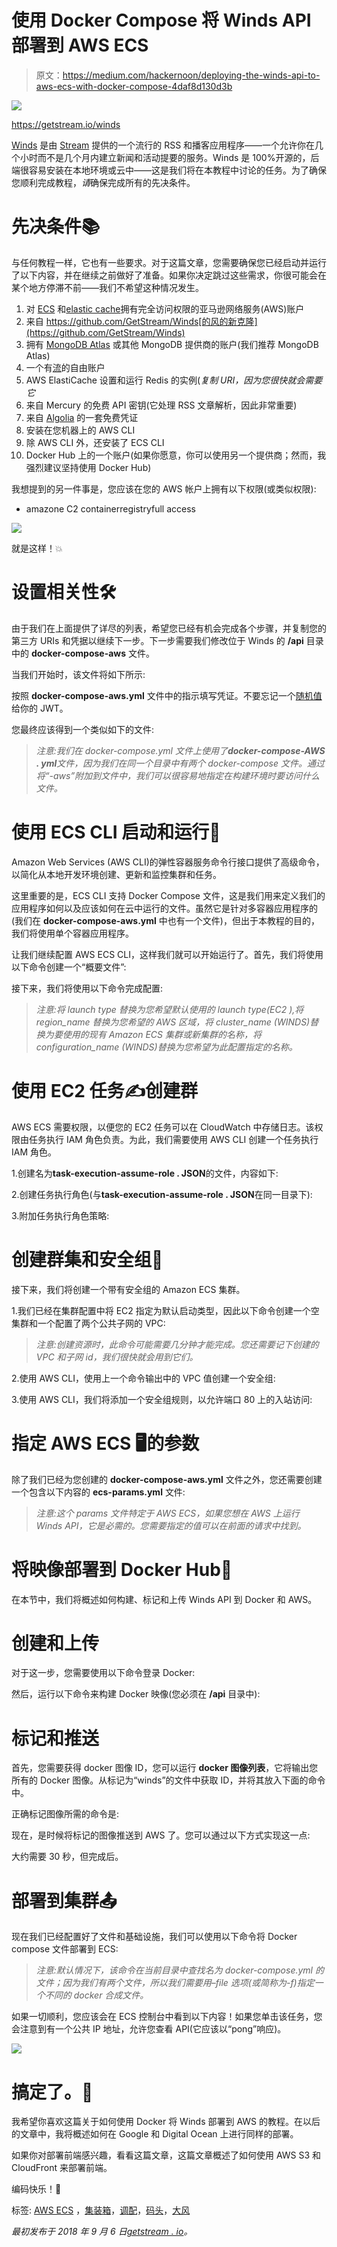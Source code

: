 # 使用 Docker Compose 将 Winds API 部署到 AWS ECS

> 原文：<https://medium.com/hackernoon/deploying-the-winds-api-to-aws-ecs-with-docker-compose-4daf8d130d3b>

![](img/b87c46843bf9b455f22453df21f965ff.png)

https://getstream.io/winds

[Winds](https://getstream.io/winds) 是由 [Stream](https://getstream.io/try-the-api) 提供的一个流行的 RSS 和播客应用程序——一个允许你在几个小时而不是几个月内建立新闻和活动提要的服务。Winds 是 100%开源的，后端很容易安装在本地环境或云中——这是我们将在本教程中讨论的任务。为了确保您顺利完成教程，*请*确保完成所有的先决条件。

# 先决条件📚

与任何教程一样，它也有一些要求。对于这篇文章，您需要确保您已经启动并运行了以下内容，并在继续之前做好了准备。如果你决定跳过这些需求，你很可能会在某个地方停滞不前——我们不希望这种情况发生。

1.  对 [ECS](https://aws.amazon.com/ecs/) 和[elastic cache](https://aws.amazon.com/elasticache/)拥有完全访问权限的亚马逊网络服务(AWS)账户
2.  来自 https://github.com/GetStream/Winds[的风的新克隆](https://github.com/GetStream/Winds)
3.  拥有 [MongoDB Atlas](https://cloud.mongodb.com/) 或其他 MongoDB 提供商的账户(我们推荐 MongoDB Atlas)
4.  一个有[流](https://getstream.io/try-the-api)的自由账户
5.  AWS ElastiCache 设置和运行 Redis 的实例(*复制 URI，因为您很快就会需要它*
6.  来自 Mercury 的免费 API 密钥(它处理 RSS 文章解析，因此非常重要)
7.  来自 [Algolia](https://algolia.com/) 的一套免费凭证
8.  安装在您机器上的 AWS CLI
9.  除 AWS CLI 外，还安装了 ECS CLI
10.  Docker Hub 上的一个账户(如果你愿意，你可以使用另一个提供商；然而，我强烈建议坚持使用 Docker Hub)

我想提到的另一件事是，您应该在您的 AWS 帐户上拥有以下权限(或类似权限):

*   amazone C2 containerregistryfull access

![](img/2f3dfd4cf8a7007576c6739322e857c6.png)

就是这样！💥

# 设置相关性🛠

由于我们在上面提供了详尽的列表，希望您已经有机会完成各个步骤，并复制您的第三方 URIs 和凭据以继续下一步。下一步需要我们修改位于 Winds 的 **/api** 目录中的 **docker-compose-aws** 文件。

当我们开始时，该文件将如下所示:

按照 **docker-compose-aws.yml** 文件中的指示填写凭证。不要忘记一个[随机值](https://randomkeygen.com/)给你的 JWT。

您最终应该得到一个类似如下的文件:

> *注意:我们在 docker-compose.yml 文件上使用了****docker-compose-AWS . yml****文件，因为我们在同一个目录中有两个 docker-compose 文件。通过将“-aws”附加到文件中，我们可以很容易地指定在构建环境时要访问什么文件。*

# 使用 ECS CLI 启动和运行🤔

Amazon Web Services (AWS CLI)的弹性容器服务命令行接口提供了高级命令，以简化从本地开发环境创建、更新和监控集群和任务。

这里重要的是，ECS CLI 支持 Docker Compose 文件，这是我们用来定义我们的应用程序如何以及应该如何在云中运行的文件。虽然它是针对多容器应用程序的(我们在 **docker-compose-aws.yml** 中也有一个文件)，但出于本教程的目的，我们将使用单个容器应用程序。

让我们继续配置 AWS ECS CLI，这样我们就可以开始运行了。首先，我们将使用以下命令创建一个“概要文件”:

接下来，我们将使用以下命令完成配置:

> *注意:将 launch type 替换为您希望默认使用的 launch type(EC2 ),将 region_name 替换为您希望的 AWS 区域，将 cluster_name (WINDS)替换为要使用的现有 Amazon ECS 集群或新集群的名称，将 configuration_name (WINDS)替换为您希望为此配置指定的名称。*

# 使用 EC2 任务✍创建群

AWS ECS 需要权限，以便您的 EC2 任务可以在 CloudWatch 中存储日志。该权限由任务执行 IAM 角色负责。为此，我们需要使用 AWS CLI 创建一个任务执行 IAM 角色。

1.创建名为**task-execution-assume-role . JSON**的文件，内容如下:

2.创建任务执行角色(与**task-execution-assume-role . JSON**在同一目录下):

3.附加任务执行角色策略:

# 创建群集和安全组🔑

接下来，我们将创建一个带有安全组的 Amazon ECS 集群。

1.我们已经在集群配置中将 EC2 指定为默认启动类型，因此以下命令创建一个空集群和一个配置了两个公共子网的 VPC:

> *注意:创建资源时，此命令可能需要几分钟才能完成。您还需要记下创建的 VPC 和子网 id，我们很快就会用到它们。*

2.使用 AWS CLI，使用上一个命令输出中的 VPC 值创建一个安全组:

3.使用 AWS CLI，我们将添加一个安全组规则，以允许端口 80 上的入站访问:

# 指定 AWS ECS 🖥的参数

除了我们已经为您创建的 **docker-compose-aws.yml** 文件之外，您还需要创建一个包含以下内容的 **ecs-params.yml** 文件:

> *注意:这个 params 文件特定于 AWS ECS，如果您想在 AWS 上运行 Winds API，它是必需的。您需要指定的值可以在前面的请求中找到。*

# 将映像部署到 Docker Hub🚴

在本节中，我们将概述如何构建、标记和上传 Winds API 到 Docker 和 AWS。

# 创建和上传

对于这一步，您需要使用以下命令登录 Docker:

然后，运行以下命令来构建 Docker 映像(您必须在 **/api** 目录中):

# 标记和推送

首先，您需要获得 docker 图像 ID，您可以运行 **docker 图像列表**，它将输出您所有的 Docker 图像。从标记为“winds”的文件中获取 ID，并将其放入下面的命令中。

正确标记图像所需的命令是:

现在，是时候将标记的图像推送到 AWS 了。您可以通过以下方式实现这一点:

大约需要 30 秒，但完成后。

# 部署到集群📤

现在我们已经配置好了文件和基础设施，我们可以使用以下命令将 Docker compose 文件部署到 ECS:

> *注意:默认情况下，该命令在当前目录中查找名为 docker-compose.yml 的文件；因为我们有两个文件，所以我们需要用–file 选项(或简称为-f)指定一个不同的 docker 合成文件。*

如果一切顺利，您应该会在 ECS 控制台中看到以下内容！如果您单击该任务，您会注意到有一个公共 IP 地址，允许您查看 API(它应该以“pong”响应)。

![](img/5ad52a991062e3944c79c8863524769f.png)

# 搞定了。👏

我希望你喜欢这篇关于如何使用 Docker 将 Winds 部署到 AWS 的教程。在以后的文章中，我将概述如何在 Google 和 Digital Ocean 上进行同样的部署。

如果你对部署前端感兴趣，看看这篇文章，这篇文章概述了如何使用 AWS S3 和 CloudFront 来部署前端。

编码快乐！🎉

标签: [AWS ECS](https://getstream.io/blog/tag/aws-ecs/) ，[集装箱](https://getstream.io/blog/tag/containers/)，[调配](https://getstream.io/blog/tag/deployment/)，[码头](https://getstream.io/blog/tag/docker/)，[大风](https://getstream.io/blog/tag/winds/)

*最初发布于 2018 年 9 月 6 日*[*getstream . io*](https://getstream.io/blog/deploying-the-winds-api-to-aws-ecs-with-docker-compose/)*。*